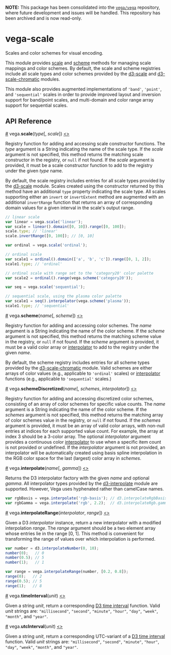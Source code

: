 **NOTE:** This package has been consolidated into the [`vega/vega`](https://github.com/vega/vega) repository, where future development and issues will be handled. This repository has been archived and is now read-only.

# vega-scale

Scales and color schemes for visual encoding.

This module provides [scale](#scale) and [scheme](#scheme) methods for
managing scale mappings and color schemes. By default, the scale and
scheme registries include all scale types and color schemes provided
by the [d3-scale](https://github.com/d3/d3-scale) and
[d3-scale-chromatic](https://github.com/d3/d3-scale-chromatic) modules.

This module also provides augmented implementations of `'band'`, `'point'`,
and `'sequential'` scales in order to provide improved layout and
inversion support for band/point scales, and multi-domain and color range
array support for sequential scales.

## API Reference

<a name="scale" href="#scale">#</a>
vega.<b>scale</b>(<i>type</i>[, <i>scale</i>])
[<>](https://github.com/vega/vega-scale/blob/master/src/scales.js "Source")

Registry function for adding and accessing scale constructor functions.
The *type* argument is a String indicating the name of the scale type.
If the *scale* argument is not specified, this method returns the matching
scale constructor in the registry, or `null` if not found.
If the *scale* argument is provided, it must be a scale constructor function
to add to the registry under the given *type* name.

By default, the scale registry includes entries for all scale types provided
by the [d3-scale](https://github.com/d3/d3-scale) module. Scales created
using the constructor returned by this method have an additional `type`
property indicating the scale type. All scales supporting either an `invert`
or `invertExtent` method are augmented with an additional `invertRange`
function that returns an array of corresponding domain values for a given
interval in the scale's output range.

```js
// linear scale
var linear = vega.scale('linear');
var scale = linear().domain([0, 10]).range([0, 100]);
scale.type; // 'linear'
scale.invertRange([0, 100]); // [0, 10]
```

```js
var ordinal = vega.scale('ordinal');

// ordinal scale
var scale1 = ordinal().domain(['a', 'b', 'c']).range([0, 1, 2]);
scale1.type; // 'ordinal'

// ordinal scale with range set to the 'category20' color palette
var scale2 = ordinal().range(vega.scheme('category20'));
```

```js
var seq = vega.scale('sequential');

// sequential scale, using the plasma color palette
var scale1 = seq().interpolator(vega.scheme('plasma'));
scale1.type; // 'sequential'
```

<a name="scheme" href="#scheme">#</a>
vega.<b>scheme</b>(<i>name</i>[, <i>scheme</i>])
[<>](https://github.com/vega/vega-scale/blob/master/src/schemes.js "Source")

Registry function for adding and accessing color schemes.
The *name* argument is a String indicating the name of the color scheme.
If the *scheme* argument is not specified, this method returns the matching
scheme value in the registry, or `null` if not found.
If the *scheme* argument is provided, it must be a valid color array or
[interpolator](https://github.com/d3/d3-scale#sequential_interpolator)
to add to the registry under the given *name*.

By default, the scheme registry includes entries for all scheme types
provided by the
[d3-scale-chromatic](https://github.com/d3/d3-scale-chromatic) module.
Valid schemes are either arrays of color values (e.g., applicable to
`'ordinal'` scales) or
[interpolator](https://github.com/d3/d3-scale#sequential_interpolator)
functions (e.g., applicable to `'sequential'` scales.)

<a name="schemeDiscretized" href="#schemeDiscretized">#</a>
vega.<b>schemeDiscretized</b>(<i>name</i>[, <i>schemes</i>, <i>interpolator</i>])
[<>](https://github.com/vega/vega-scale/blob/master/src/schemes.js "Source")

Registry function for adding and accessing discretized color schemes,
consisting of an array of color schemes for specific value counts.
The *name* argument is a String indicating the name of the color scheme.
If the *schemes* argument is not specified, this method returns the matching
array of color schemes value in the registry, or `null` if not found.
If the *schemes* argument is provided, it must be an array of valid color
arrays, with non-null entries at indices for each supported value count.
For example, the array at index 3 should be a 3-color array. The optional
*interpolator* argument provides a continuous color
[interpolator](https://github.com/d3/d3-scale#sequential_interpolator)
to use when a specific item count is not provided or undefined. If the
*interpolator* argument is not provided, an interpolator will be
automatically created using basis spline interpolation in the RGB color
space for the last (largest) color array in *schemes*.

<a name="interpolate" href="#interpolate">#</a>
vega.<b>interpolate</b>(<i>name</i>[, <i>gamma</i>])
[<>](https://github.com/vega/vega-scale/blob/master/src/interpolate.js "Source")

Returns the D3 interpolator factory with the given *name* and optional
*gamma*. All interpolator types provided by the
[d3-interpolate](https://github.com/d3/d3-interpolate) module are supported.
However, Vega uses hyphenated rather than camelCase names.

```js
var rgbBasis = vega.interpolate('rgb-basis'); // d3.interpolateRgbBasis
var rgbGamma = vega.interpolate('rgb', 2.2);  // d3.interpolateRgb.gamma(2.2)
```

<a name="interpolateRange" href="#interpolateRange">#</a>
vega.<b>interpolateRange</b>(<i>interpolator</i>, <i>range</i>])
[<>](https://github.com/vega/vega-scale/blob/master/src/interpolate.js "Source")

Given a D3 *interpolator* instance, return a new interpolator with a modified
interpolation *range*. The *range* argument should be a two element array
whose entries lie in the range [0, 1]. This method is convenient for
transforming the range of values over which interpolation is performed.

```js
var number = d3.interpolateNumber(0, 10);
number(0);   // 0
number(0.5); // 5
number(1);   // 1

var range = vega.interpolateRange(number, [0.2, 0.8]);
range(0);   // 2
range(0.5); // 5
range(1);   // 8
```

<a name="timeInterval" href="#timeInterval">#</a>
vega.<b>timeInterval</b>(<i>unit</i>)
[<>](https://github.com/vega/vega-scale/blob/master/src/timeInterval.js "Source")

Given a string _unit_, return a corresponding
[D3 time interval](https://github.com/d3/d3-time#_interval) function.
Valid _unit_ strings are: `"millisecond"`, `"second"`, `"minute"`, `"hour"`,
`"day"`, `"week"`, `"month"`, and `"year"`.

<a name="utcInterval" href="#utcInterval">#</a>
vega.<b>utcInterval</b>(<i>unit</i>)
[<>](https://github.com/vega/vega-scale/blob/master/src/timeInterval.js "Source")

Given a string _unit_, return a corresponding UTC-variant of a
[D3 time interval](https://github.com/d3/d3-time#_interval) function.
Valid _unit_ strings are: `"millisecond"`, `"second"`, `"minute"`, `"hour"`,
`"day"`, `"week"`, `"month"`, and `"year"`.
